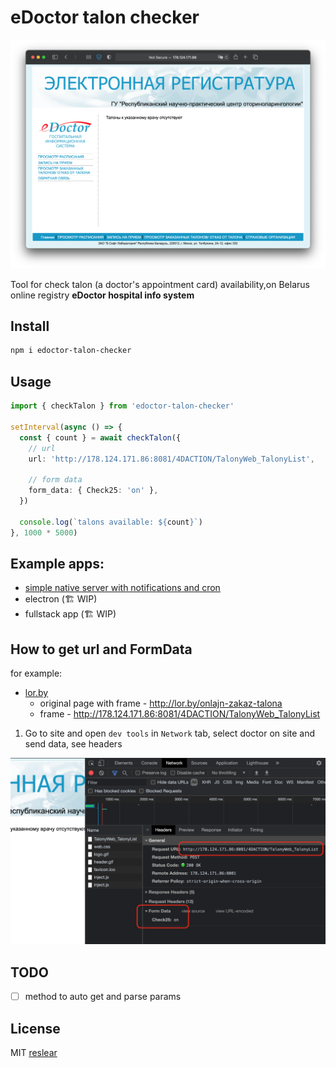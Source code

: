 # eDoctor talon checker

![](docs/main.png)

Tool for check talon (a doctor's appointment card) availability,on Belarus online registry **eDoctor hospital info system**

## Install

```bash
npm i edoctor-talon-checker
```

## Usage

```ts
import { checkTalon } from 'edoctor-talon-checker'

setInterval(async () => {
  const { count } = await checkTalon({
    // url
    url: 'http://178.124.171.86:8081/4DACTION/TalonyWeb_TalonyList',

    // form data
    form_data: { Check25: 'on' },
  })

  console.log(`talons available: ${count}`)
}, 1000 * 5000)
```

## Example apps:

- [simple native server with notifications and cron](https://github.com/reslear/edoctor-talon-checker/tree/main/apps/native)
- electron (🏗 WIP)
- fullstack app (🏗 WIP)

## How to get url and FormData

for example:

- [lor.by](https://lor.by)
  - original page with frame - http://lor.by/onlajn-zakaz-talona
  - frame - http://178.124.171.86:8081/4DACTION/TalonyWeb_TalonyList

1. Go to site and open `dev tools` in `Network` tab, select doctor on site and send data, see headers

![](docs/devtools.png)

## TODO

- [ ] method to auto get and parse params

## License

MIT [reslear](https://github.com/reslear)
